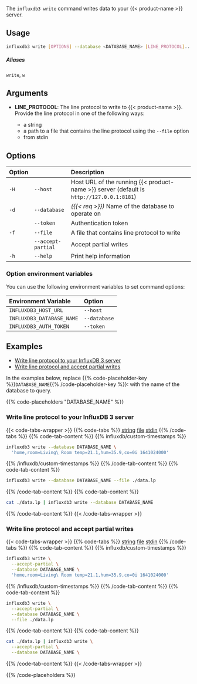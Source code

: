 
The `influxdb3 write` command writes data to your {{< product-name >}} server.

## Usage

<!--pytest.mark.skip-->

```bash
influxdb3 write [OPTIONS] --database <DATABASE_NAME> [LINE_PROTOCOL]...
```

##### Aliases

`write`, `w`

## Arguments

- **LINE_PROTOCOL**: The line protocol to write to {{< product-name >}}.
  Provide the line protocol in one of the following ways:

  - a string
  - a path to a file that contains the line protocol using the `--file` option
  - from stdin

## Options

| Option |                    | Description                                                                              |
| :----- | :----------------- | :--------------------------------------------------------------------------------------- |
| `-H`   | `--host`           | Host URL of the running {{< product-name >}} server (default is `http://127.0.0.1:8181`) |
| `-d`   | `--database`       | _({{< req >}})_ Name of the database to operate on                                       |
|        | `--token`          | Authentication token                                                                     |
| `-f`   | `--file`           | A file that contains line protocol to write                                                 |
|        | `--accept-partial` | Accept partial writes                                                                    |
| `-h`   | `--help`           | Print help information                                                                   |

### Option environment variables

You can use the following environment variables to set command options:

| Environment Variable      | Option       |
| :------------------------ | :----------- |
| `INFLUXDB3_HOST_URL`      | `--host`     |
| `INFLUXDB3_DATABASE_NAME` | `--database` |
| `INFLUXDB3_AUTH_TOKEN`    | `--token`    |

## Examples

- [Write line protocol to your InfluxDB 3 server](#write-line-protocol-to-your-influxdb-3-server)
- [Write line protocol and accept partial writes](#write-line-protocol-and-accept-partial-writes)

In the examples below, replace
{{% code-placeholder-key %}}`DATABASE_NAME`{{% /code-placeholder-key %}}:
with the name of the database to query.

{{% code-placeholders "DATABASE_NAME" %}}

### Write line protocol to your InfluxDB 3 server

{{< code-tabs-wrapper >}}
{{% code-tabs %}}
[string](#)
[file](#)
[stdin](#)
{{% /code-tabs %}}
{{% code-tab-content %}}
{{% influxdb/custom-timestamps %}}
<!--pytest.mark.skip-->

```bash
influxdb3 write --database DATABASE_NAME \
  'home,room=Living\ Room temp=21.1,hum=35.9,co=0i 1641024000'
```
{{% /influxdb/custom-timestamps %}}
{{% /code-tab-content %}}
{{% code-tab-content %}}
<!--pytest.mark.skip-->

```bash
influxdb3 write --database DATABASE_NAME --file ./data.lp
```
{{% /code-tab-content %}}
{{% code-tab-content %}}
<!--pytest.mark.skip-->

```bash
cat ./data.lp | influxdb3 write --database DATABASE_NAME
```
{{% /code-tab-content %}}
{{< /code-tabs-wrapper >}}

### Write line protocol and accept partial writes

{{< code-tabs-wrapper >}}
{{% code-tabs %}}
[string](#)
[file](#)
[stdin](#)
{{% /code-tabs %}}
{{% code-tab-content %}}
{{% influxdb/custom-timestamps %}}
<!--pytest.mark.skip-->

```bash
influxdb3 write \
  --accept-partial \
  --database DATABASE_NAME \
  'home,room=Living\ Room temp=21.1,hum=35.9,co=0i 1641024000'
```
{{% /influxdb/custom-timestamps %}}
{{% /code-tab-content %}}
{{% code-tab-content %}}
<!--pytest.mark.skip-->

```bash
influxdb3 write \
  --accept-partial \
  --database DATABASE_NAME \
  --file ./data.lp
```
{{% /code-tab-content %}}
{{% code-tab-content %}}
<!--pytest.mark.skip-->

```bash
cat ./data.lp | influxdb3 write \
  --accept-partial \
  --database DATABASE_NAME \
```
{{% /code-tab-content %}}
{{< /code-tabs-wrapper >}}

{{% /code-placeholders %}}
